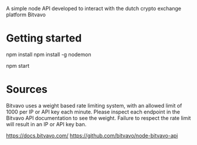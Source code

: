 A simple node API developed to interact with the dutch crypto exchange platform Bitvavo


# Getting started

npm install
npm install -g nodemon

npm start


# Sources


Bitvavo uses a weight based rate limiting system, with an allowed limit of 1000 per IP or API key each minute. Please inspect each endpoint in the Bitvavo API documentation to see the weight. Failure to respect the rate limit will result in an IP or API key ban.

https://docs.bitvavo.com/
https://github.com/bitvavo/node-bitvavo-api
